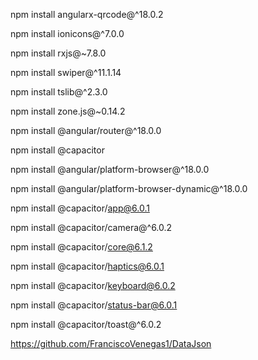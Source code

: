 npm install angularx-qrcode@^18.0.2

npm install ionicons@^7.0.0

npm install rxjs@~7.8.0

npm install swiper@^11.1.14

npm install tslib@^2.3.0

npm install zone.js@~0.14.2

npm install @angular/router@^18.0.0

npm install @capacitor

npm install @angular/platform-browser@^18.0.0

npm install @angular/platform-browser-dynamic@^18.0.0

npm install @capacitor/app@6.0.1

npm install @capacitor/camera@^6.0.2

npm install @capacitor/core@6.1.2

npm install @capacitor/haptics@6.0.1

npm install @capacitor/keyboard@6.0.2

npm install @capacitor/status-bar@6.0.1

npm install @capacitor/toast@^6.0.2

https://github.com/FranciscoVenegas1/DataJson
